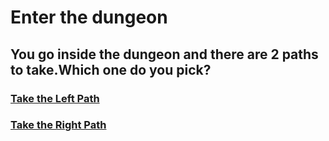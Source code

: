 # Enter the dungeon
## You go inside the dungeon and there are 2 paths to take.Which one do you pick?
### [Take the Left Path](LeftPath.md)
### [Take the Right Path](RightPath.md)
